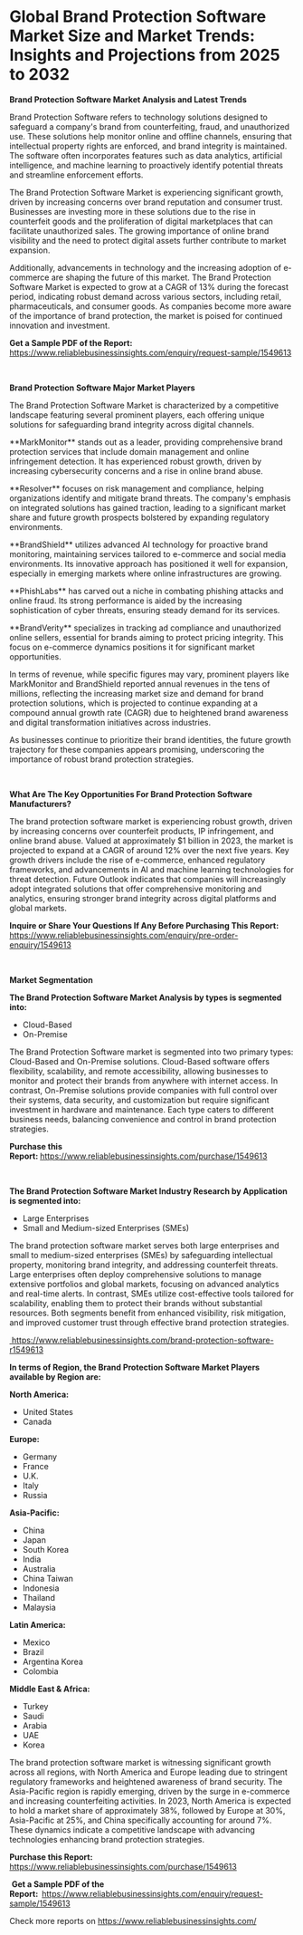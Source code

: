 <p><h1>Global Brand Protection Software Market Size and Market Trends: Insights and Projections from 2025 to 2032</h1></p><p><strong>Brand Protection Software Market Analysis and Latest Trends</strong></p>
<p><p>Brand Protection Software refers to technology solutions designed to safeguard a company's brand from counterfeiting, fraud, and unauthorized use. These solutions help monitor online and offline channels, ensuring that intellectual property rights are enforced, and brand integrity is maintained. The software often incorporates features such as data analytics, artificial intelligence, and machine learning to proactively identify potential threats and streamline enforcement efforts.</p><p>The Brand Protection Software Market is experiencing significant growth, driven by increasing concerns over brand reputation and consumer trust. Businesses are investing more in these solutions due to the rise in counterfeit goods and the proliferation of digital marketplaces that can facilitate unauthorized sales. The growing importance of online brand visibility and the need to protect digital assets further contribute to market expansion.</p><p>Additionally, advancements in technology and the increasing adoption of e-commerce are shaping the future of this market. The Brand Protection Software Market is expected to grow at a CAGR of 13% during the forecast period, indicating robust demand across various sectors, including retail, pharmaceuticals, and consumer goods. As companies become more aware of the importance of brand protection, the market is poised for continued innovation and investment.</p></p>
<p><strong>Get a Sample PDF of the Report:&nbsp;</strong> <a href="https://www.reliablebusinessinsights.com/enquiry/request-sample/1549613?utm_campaign=2779&utm_medium=2&utm_source=Github&utm_content=ia&utm_term=09032025&utm_id=brand-protection-software">https://www.reliablebusinessinsights.com/enquiry/request-sample/1549613</a></p>
<p>&nbsp;</p>
<p><strong>Brand Protection Software Major Market Players</strong></p>
<p><p>The Brand Protection Software Market is characterized by a competitive landscape featuring several prominent players, each offering unique solutions for safeguarding brand integrity across digital channels.</p><p>**MarkMonitor** stands out as a leader, providing comprehensive brand protection services that include domain management and online infringement detection. It has experienced robust growth, driven by increasing cybersecurity concerns and a rise in online brand abuse.</p><p>**Resolver** focuses on risk management and compliance, helping organizations identify and mitigate brand threats. The company's emphasis on integrated solutions has gained traction, leading to a significant market share and future growth prospects bolstered by expanding regulatory environments.</p><p>**BrandShield** utilizes advanced AI technology for proactive brand monitoring, maintaining services tailored to e-commerce and social media environments. Its innovative approach has positioned it well for expansion, especially in emerging markets where online infrastructures are growing.</p><p>**PhishLabs** has carved out a niche in combating phishing attacks and online fraud. Its strong performance is aided by the increasing sophistication of cyber threats, ensuring steady demand for its services.</p><p>**BrandVerity** specializes in tracking ad compliance and unauthorized online sellers, essential for brands aiming to protect pricing integrity. This focus on e-commerce dynamics positions it for significant market opportunities.</p><p>In terms of revenue, while specific figures may vary, prominent players like MarkMonitor and BrandShield reported annual revenues in the tens of millions, reflecting the increasing market size and demand for brand protection solutions, which is projected to continue expanding at a compound annual growth rate (CAGR) due to heightened brand awareness and digital transformation initiatives across industries. </p><p>As businesses continue to prioritize their brand identities, the future growth trajectory for these companies appears promising, underscoring the importance of robust brand protection strategies.</p></p>
<p>&nbsp;</p>
<p><strong>What Are The Key Opportunities For Brand Protection Software Manufacturers?</strong></p>
<p><p>The brand protection software market is experiencing robust growth, driven by increasing concerns over counterfeit products, IP infringement, and online brand abuse. Valued at approximately $1 billion in 2023, the market is projected to expand at a CAGR of around 12% over the next five years. Key growth drivers include the rise of e-commerce, enhanced regulatory frameworks, and advancements in AI and machine learning technologies for threat detection. Future Outlook indicates that companies will increasingly adopt integrated solutions that offer comprehensive monitoring and analytics, ensuring stronger brand integrity across digital platforms and global markets.</p></p>
<p><strong>Inquire or Share Your Questions If Any Before Purchasing This Report:</strong> <a href="https://www.reliablebusinessinsights.com/enquiry/pre-order-enquiry/1549613?utm_campaign=2779&utm_medium=2&utm_source=Github&utm_content=ia&utm_term=09032025&utm_id=brand-protection-software">https://www.reliablebusinessinsights.com/enquiry/pre-order-enquiry/1549613</a></p>
<p>&nbsp;</p>
<p><strong>Market Segmentation</strong></p>
<p><strong>The Brand Protection Software Market Analysis by types is segmented into:</strong></p>
<p><ul><li>Cloud-Based</li><li>On-Premise</li></ul></p>
<p><p>The Brand Protection Software market is segmented into two primary types: Cloud-Based and On-Premise solutions. Cloud-Based software offers flexibility, scalability, and remote accessibility, allowing businesses to monitor and protect their brands from anywhere with internet access. In contrast, On-Premise solutions provide companies with full control over their systems, data security, and customization but require significant investment in hardware and maintenance. Each type caters to different business needs, balancing convenience and control in brand protection strategies.</p></p>
<p><strong>Purchase this Report:&nbsp;</strong><a href="https://www.reliablebusinessinsights.com/purchase/1549613?utm_campaign=2779&utm_medium=2&utm_source=Github&utm_content=ia&utm_term=09032025&utm_id=brand-protection-software">https://www.reliablebusinessinsights.com/purchase/1549613</a></p>
<p>&nbsp;</p>
<p><strong>The Brand Protection Software Market Industry Research by Application is segmented into:</strong></p>
<p><ul><li>Large Enterprises</li><li>Small and Medium-sized Enterprises (SMEs)</li></ul></p>
<p><p>The brand protection software market serves both large enterprises and small to medium-sized enterprises (SMEs) by safeguarding intellectual property, monitoring brand integrity, and addressing counterfeit threats. Large enterprises often deploy comprehensive solutions to manage extensive portfolios and global markets, focusing on advanced analytics and real-time alerts. In contrast, SMEs utilize cost-effective tools tailored for scalability, enabling them to protect their brands without substantial resources. Both segments benefit from enhanced visibility, risk mitigation, and improved customer trust through effective brand protection strategies.</p></p>
<p><a href="https://www.reliablebusinessinsights.com/brand-protection-software-r1549613?utm_campaign=2779&utm_medium=2&utm_source=Github&utm_content=ia&utm_term=09032025&utm_id=brand-protection-software">&nbsp;https://www.reliablebusinessinsights.com/brand-protection-software-r1549613</a></p>
<p><strong>In terms of Region, the Brand Protection Software Market Players available by Region are:</strong></p>
<p>
    <p> <strong> North America: </strong>
        <ul>
            <li>United States</li>
            <li>Canada</li>
        </ul>
        </p> 
    <p> <strong> Europe: </strong>
        <ul>
            <li>Germany</li>
            <li>France</li>
            <li>U.K.</li>
            <li>Italy</li>
            <li>Russia</li>
        </ul>
        </p> 
    <p> <strong> Asia-Pacific: </strong>
        <ul>
            <li>China</li>
            <li>Japan</li>
            <li>South Korea</li>
            <li>India</li>
            <li>Australia</li>
            <li>China Taiwan</li>
            <li>Indonesia</li>
            <li>Thailand</li>
            <li>Malaysia</li>
        </ul>
        </p> 
    <p> <strong> Latin America: </strong>
        <ul>
            <li>Mexico</li>
            <li>Brazil</li>
            <li>Argentina Korea</li>
            <li>Colombia</li>
        </ul>
        </p> 
    <p> <strong> Middle East & Africa: </strong>
        <ul>
            <li>Turkey</li>
            <li>Saudi</li>
            <li>Arabia</li>
            <li>UAE</li>
            <li>Korea</li>
        </ul>
    </p>
    </p>
<p><p>The brand protection software market is witnessing significant growth across all regions, with North America and Europe leading due to stringent regulatory frameworks and heightened awareness of brand security. The Asia-Pacific region is rapidly emerging, driven by the surge in e-commerce and increasing counterfeiting activities. In 2023, North America is expected to hold a market share of approximately 38%, followed by Europe at 30%, Asia-Pacific at 25%, and China specifically accounting for around 7%. These dynamics indicate a competitive landscape with advancing technologies enhancing brand protection strategies.</p></p>
<p><strong>Purchase this Report: </strong><a href="https://www.reliablebusinessinsights.com/purchase/1549613?utm_campaign=2779&utm_medium=2&utm_source=Github&utm_content=ia&utm_term=09032025&utm_id=brand-protection-software">https://www.reliablebusinessinsights.com/purchase/1549613</a></p>
<p>&nbsp;<strong>Get a Sample PDF of the Report:&nbsp;&nbsp;</strong><a href="https://www.reliablebusinessinsights.com/enquiry/request-sample/1549613?utm_campaign=2779&utm_medium=2&utm_source=Github&utm_content=ia&utm_term=09032025&utm_id=brand-protection-software">https://www.reliablebusinessinsights.com/enquiry/request-sample/1549613</a></p>
<p><strong></strong></p>
<p>Check more reports on <a href="https://www.reliablebusinessinsights.com/?utm_campaign=2779&utm_medium=2&utm_source=Github&utm_content=ia&utm_term=09032025&utm_id=brand-protection-software">https://www.reliablebusinessinsights.com/</a></p>